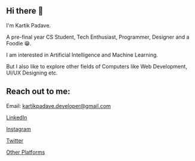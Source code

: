 ## Hi there 👋

I'm Kartik Padave.

A pre-final year CS Student, Tech Enthusiast, Programmer, Designer and a Foodie 😁.

I am interested in Artificial Intelligence and Machine Learning.

But I also like to explore other fields of Computers like Web Development, UI/UX Designing etc.

## Reach out to me:

Email: kartikpadave.developer@gmail.com

<a href="https://www.linkedin.com/in/kartikpadave/" target="_blank">LinkedIn</a>

<a href="https://www.instagram.com/shinigami_leo/" target="_blank">Instagram</a>

<a href="https://twitter.com/ShinigamileoK" target="_blank">Twitter</a>

<a href="https://linktr.ee/ShinigamiLeo" target="_blank">Other Platforms</a>
<!--
**CryptoLeo-3000/CryptoLeo-3000** is a ✨ _special_ ✨ repository because its `README.md` (this file) appears on your GitHub profile.

Here are some ideas to get you started:

- 🔭 I’m currently working on ...
- 🌱 I’m currently learning ...
- 👯 I’m looking to collaborate on ...
- 🤔 I’m looking for help with ...
- 💬 Ask me about ...
- 📫 How to reach me: ...
- 😄 Pronouns: ...
- ⚡ Fun fact: ...
-->
